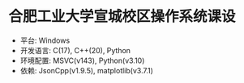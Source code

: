 # 合肥工业大学宣城校区操作系统课设

* 平台: Windows
* 开发语言: C(17), C++(20), Python
* 环境配置: MSVC(v143), Python(v3.10)
* 依赖: JsonCpp(v1.9.5), matplotlib(v3.7.1)
